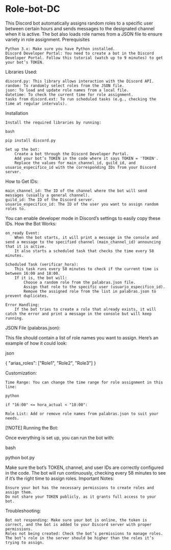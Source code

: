 # Role-bot-DC
This Discord bot automatically assigns random roles to a specific user between certain hours and sends messages to the designated channel when it is active. The bot also loads role names from a JSON file to ensure variety in role assignment.
Prerequisites

    Python 3.x: Make sure you have Python installed.
    Discord Developer Portal: You need to create a bot in the Discord Developer Portal. Follow this tutorial (watch up to 9 minutes) to get your bot’s TOKEN.

Libraries Used:

    discord.py: This library allows interaction with the Discord API.
    random: To randomly select roles from the JSON file.
    json: To load and update role names from a local file.
    datetime: To check the current time for role assignment.
    tasks from discord.ext: To run scheduled tasks (e.g., checking the time at regular intervals).

Installation

    Install the required libraries by running:

    bash

    pip install discord.py

    Set up the bot:
        Create a bot through the Discord Developer Portal.
        Add your bot’s TOKEN in the code where it says TOKEN = 'TOKEN'.
        Replace the values for main_channel_id, guild_id, and usuario_especifico_id with the corresponding IDs from your Discord server.

How to Get IDs:

    main_channel_id: The ID of the channel where the bot will send messages (usually a general channel).
    guild_id: The ID of the Discord server.
    usuario_especifico_id: The ID of the user you want to assign random roles to.

You can enable developer mode in Discord’s settings to easily copy these IDs.
How the Bot Works:

    on_ready Event:
        When the bot starts, it will print a message in the console and send a message to the specified channel (main_channel_id) announcing that it is active.
        It also starts a scheduled task that checks the time every 58 minutes.

    Scheduled Task (verificar_hora):
        This task runs every 58 minutes to check if the current time is between 16:00 and 18:00.
        If it is, the bot will:
            Choose a random role from the palabras.json file.
            Assign that role to the specific user (usuario_especifico_id).
            Remove the assigned role from the list in palabras.json to prevent duplicates.

    Error Handling:
        If the bot tries to create a role that already exists, it will catch the error and print a message in the console but will keep running.

JSON File (palabras.json):

This file should contain a list of role names you want to assign. Here’s an example of how it could look:

json

{
  "arias_roles": ["Role1", "Role2", "Role3"]
}

Customization:

    Time Range: You can change the time range for role assignment in this line:

    python

    if "16:00" <= hora_actual < "18:00":

    Role List: Add or remove role names from palabras.json to suit your needs.
[!NOTE]
Running the Bot:

Once everything is set up, you can run the bot with:

bash

python bot.py

Make sure the bot’s TOKEN, channel, and user IDs are correctly configured in the code. The bot will run continuously, checking every 58 minutes to see if it’s the right time to assign roles.
Important Notes:

    Ensure your bot has the necessary permissions to create roles and assign them.
    Do not share your TOKEN publicly, as it grants full access to your bot.

Troubleshooting:

    Bot not responding: Make sure your bot is online, the token is correct, and the bot is added to your Discord server with proper permissions.
    Roles not being created: Check the bot’s permissions to manage roles. The bot’s role in the server should be higher than the roles it’s trying to assign.
